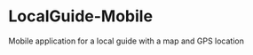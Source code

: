 LocalGuide-Mobile
=================

Mobile application for a local guide with a map and GPS location
